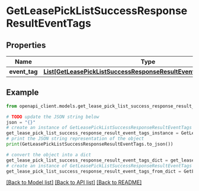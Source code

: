 # GetLeasePickListSuccessResponseResultEventTags


## Properties

Name | Type | Description | Notes
------------ | ------------- | ------------- | -------------
**event_tag** | [**List[GetLeasePickListSuccessResponseResultEventTagsEventTagInner]**](GetLeasePickListSuccessResponseResultEventTagsEventTagInner.md) |  | 

## Example

```python
from openapi_client.models.get_lease_pick_list_success_response_result_event_tags import GetLeasePickListSuccessResponseResultEventTags

# TODO update the JSON string below
json = "{}"
# create an instance of GetLeasePickListSuccessResponseResultEventTags from a JSON string
get_lease_pick_list_success_response_result_event_tags_instance = GetLeasePickListSuccessResponseResultEventTags.from_json(json)
# print the JSON string representation of the object
print(GetLeasePickListSuccessResponseResultEventTags.to_json())

# convert the object into a dict
get_lease_pick_list_success_response_result_event_tags_dict = get_lease_pick_list_success_response_result_event_tags_instance.to_dict()
# create an instance of GetLeasePickListSuccessResponseResultEventTags from a dict
get_lease_pick_list_success_response_result_event_tags_from_dict = GetLeasePickListSuccessResponseResultEventTags.from_dict(get_lease_pick_list_success_response_result_event_tags_dict)
```
[[Back to Model list]](../README.md#documentation-for-models) [[Back to API list]](../README.md#documentation-for-api-endpoints) [[Back to README]](../README.md)


